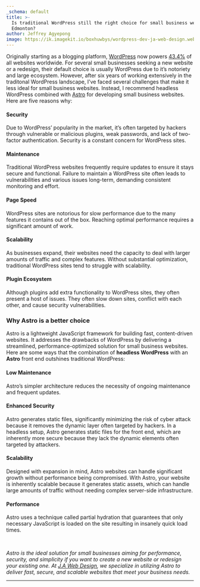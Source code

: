 ```yaml
---
_schema: default
title: >-
  Is traditional WordPress still the right choice for small business websites in
  Edmonton?
author: Jeffrey Agyepong
image: https://ik.imagekit.io/boxhuwbys/wordpress-dev-ja-web-design.webp
---
```

Originally starting as a blogging platform, <a href="https://wordpress.org/" target="_blank" rel="noopener">WordPress</a> now powers <a href="https://www.wpzoom.com/blog/wordpress-statistics/" target="_blank" rel="noopener">43.4%</a> of all websites worldwide. For several small businesses seeking a new website or a redesign, their default choice is usually WordPress due to it’s notoriety and large ecosystem. However, after six years of working extensively in the traditonal WordPress landscape, I’ve faced several challenges that make it less ideal for small business websites. Instead, I recommend headless WordPress combined with <a href="https://astro.build/" target="_blank" rel="noopener">Astro</a> for developing small business websites. Here are five reasons why:

#### Security

Due to WordPress’ popularity in the market, it’s often targeted by hackers through vulnerable or malicious plugins, weak passwords, and lack of two-factor authentication. Security is a constant concern for WordPress sites.

#### Maintenance

Traditional WordPress websites frequently require updates to ensure it stays secure and functional. Failure to maintain a WordPress site often leads to vulnerabilities and various issues long-term, demanding consistent monitoring and effort.

#### Page Speed

WordPress sites are notorious for slow performance due to the many features it contains out of the box. Reaching optimal performance requires a significant amount of work.

#### Scalability

As businesses expand, their websites need the capacity to deal with larger amounts of traffic and complex features. Without substantial optimization, traditional WordPress sites tend to struggle with scalability.

#### Plugin Ecosystem

Although plugins add extra functionality to WordPress sites, they often present a host of issues. They often slow down sites, conflict with each other, and cause security vulnerabilities.

### Why Astro is a better choice

Astro is a lightweight JavaScript framework for building fast, content-driven websites. It addresses the drawbacks of WordPress by delivering a streamlined, performance-optimized solution for small business websites. Here are some ways that the combination of **headless WordPress** with an **Astro** front end outshines traditional WordPress:

#### Low Maintenance

Astro’s simpler architecture reduces the necessity of ongoing maintenance and frequent updates.

#### Enhanced Security

Astro generates static files, significantly minimizing the risk of cyber attack because it removes the dynamic layer often targeted by hackers. In a headless setup, Astro generates static files for the front end, which are inherently more secure because they lack the dynamic elements often targeted by attackers.

#### Scalability

Designed with expansion in mind, Astro websites can handle significant growth without performance being compromised. With Astro, your website is inherently scalable because it generates static assets, which can handle large amounts of traffic without needing complex server-side infrastructure.

#### Performance

Astro uses a technique called partial hydration that guarantees that only necessary JavaScript is loaded on the site resulting in insanely quick load times.

&nbsp;

*Astro is the ideal solution for small businesses aiming for performance, security, and simplicity if you want to create a new website or redesign your existing one. At* <a href="https://jawebdesign.ca/services/web-design" target="_blank" rel="noopener"><em>J.A Web Design</em></a>*, we specialize in utilizing Astro to deliver fast, secure, and scalable websites that meet your business needs.*

---